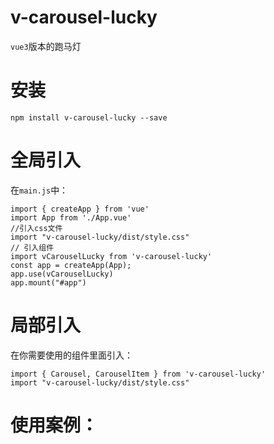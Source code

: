 # v-carousel-lucky
`vue3`版本的跑马灯

# 安装
```
npm install v-carousel-lucky --save

```
# 全局引入
在`main.js`中：
```
import { createApp } from 'vue'
import App from './App.vue'
//引入css文件
import "v-carousel-lucky/dist/style.css"
// 引入组件
import vCarouselLucky from 'v-carousel-lucky'
const app = createApp(App);
app.use(vCarouselLucky)
app.mount("#app")

```

# 局部引入
在你需要使用的组件里面引入：
```
import { Carousel, CarouselItem } from 'v-carousel-lucky'
import "v-carousel-lucky/dist/style.css"
```
# 使用案例：
```


```
